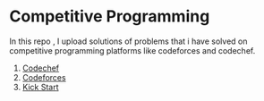 # Competitive Programming

In this repo , I upload solutions of problems that i have solved on competitive programming platforms like codeforces and codechef.

1. [Codechef](https://github.com/realvaibhav/competitive_programming/tree/main/codechef)
2. [Codeforces](https://github.com/realvaibhav/competitive_programming/tree/main/codeforces)
3. [Kick Start](https://github.com/realvaibhav/competitive_programming/tree/main/kick%20start)

